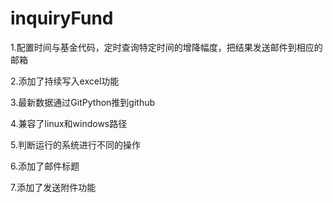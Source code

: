 # inquiryFund
1.配置时间与基金代码，定时查询特定时间的增降幅度，把结果发送邮件到相应的邮箱

2.添加了持续写入excel功能

3.最新数据通过GitPython推到github


4.兼容了linux和windows路径

5.判断运行的系统进行不同的操作

6.添加了邮件标题

7.添加了发送附件功能